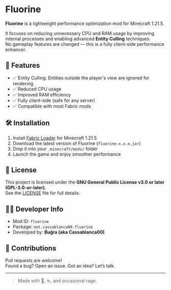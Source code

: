 # Fluorine

**Fluorine** is a lightweight performance optimization mod for Minecraft 1.21.5.

It focuses on reducing unnecessary CPU and RAM usage by improving internal processes and enabling advanced **Entity Culling** techniques.  
No gameplay features are changed — this is a fully client-side performance enhancer.

## 🚀 Features

- ✅ Entity Culling: Entities outside the player's view are ignored for rendering
- ✅ Reduced CPU usage
- ✅ Improved RAM efficiency
- ✅ Fully client-side (safe for any server)
- ✅ Compatible with most Fabric mods

## 🛠️ Installation

1. Install [Fabric Loader](https://fabricmc.net/use/) for Minecraft 1.21.5
2. Download the latest version of Fluorine (`fluorine-x.x.x.jar`)
3. Drop it into your `.minecraft/mods/` folder
4. Launch the game and enjoy smoother performance

## 📜 License

This project is licensed under the **GNU General Public License v3.0 or later (GPL-3.0-or-later)**.  
See the [LICENSE](./LICENSE) file for full details.

## 👨‍💻 Developer Info

- Mod ID: `fluorine`
- Package: `net.cassablanca00.fluorine`
- Developed by: **Buğra (aka Cassablanca00)**

## 💬 Contributions

Pull requests are welcome!  
Found a bug? Open an issue. Got an idea? Let’s talk.

---

> Made with 🧠, ☕, and occasional rage.
